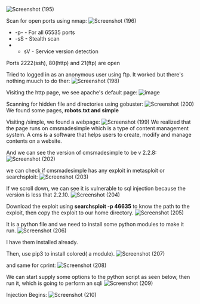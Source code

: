 ![Screenshot (195)](https://github.com/user-attachments/assets/824c7df0-af1b-4a94-b640-ba54fe523795)

Scan for open ports using nmap:
![Screenshot (196)](https://github.com/user-attachments/assets/037d5e75-b9ec-4759-8b52-ab15055eb175)

- -p- - For all 65535 ports
- -sS - Stealth scan
- - sV - Service version detection

Ports 2222(ssh), 80(http) and 21(ftp) are open

Tried to logged in as an anonymous user using ftp. It worked but there's nothing muuch to do ther:
![Screenshot (198)](https://github.com/user-attachments/assets/d831b56c-7206-4918-9ce7-a2872b8e1e53)

Visiting the http page, we see apache's default page:
![image](https://github.com/user-attachments/assets/9dff2dc2-cc68-4f8c-922a-d55acddef4a2)

Scanning for hidden file and directories using gobuster:
![Screenshot (200)](https://github.com/user-attachments/assets/ec1fddb7-2abd-4577-9981-9021a4afc115)
We found some pages, <b>robots.txt and simple</b> 

Visiting /simple, we found a webpage:
![Screenshot (199)](https://github.com/user-attachments/assets/aea685f3-6aa2-4961-b3cd-4bcf5b216c87)
We realized that the page runs on cmsmadesimple which is a type of content management system. A cms is a software that helps users to create, modify and manage contents on a website.

And we can see the version of cmsmadesimple to be v 2.2.8:
![Screenshot (202)](https://github.com/user-attachments/assets/63b099f0-9382-458f-8646-fcc447a2e5da)

we can check if cmsmadesimple has any exploit in metasploit or searchsploit:
![Screenshot (203)](https://github.com/user-attachments/assets/d957489a-a5bb-4a8a-a435-b086d90eaf01)

If we scroll down, we can see it is vulnerable to sql injection because the version is less that 2.2.10.
![Screenshot (204)](https://github.com/user-attachments/assets/ed2ca842-4d5a-49d1-95a0-959d41afaf54)

Download the exploit using <b>searchsploit -p 46635</b> to know the path to the exploit, then copy the exploit to our home directory.
![Screenshot (205)](https://github.com/user-attachments/assets/8ad67741-9950-473a-ac52-f3f66e086112)

It is a python file and we need to install some python modules to make it run.
![Screenshot (206)](https://github.com/user-attachments/assets/cdec6b72-68f1-4bd6-89b9-ce8029336ef5)

I have them installed already.

Then, use pip3 to install colored( a module).
![Screenshot (207)](https://github.com/user-attachments/assets/9ee64871-92df-42b2-af51-a593f4a10a7f)

and same for cprint:
![Screenshot (208)](https://github.com/user-attachments/assets/df62ea33-6081-4594-a04d-e843fd78f796)

We can start supply some options to the python script as seen below, then run it, which is going to perform an sqli
![Screenshot (209)](https://github.com/user-attachments/assets/45e42373-4e07-4d37-aa3a-335bca00ae43)

Injection Begins:
![Screenshot (210)](https://github.com/user-attachments/assets/05523168-b1ae-4cc9-91e2-00ac288b2cde)









